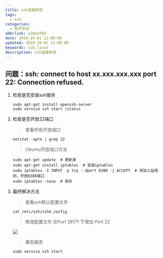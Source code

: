 ```yaml
---
title: ssh连接失败
tags:
  - ssh
categories:
  - 技术杂谈
abbrlink: a28edf8d
date: 2019-10-01 12:00:00
updated: 2019-10-01 12:00:00
keywords: ssh,linux
description: ssh连接失败
---
```


## 问题：ssh: connect to host xx.xxx.xxx.xxx port 22: Connection refused.

1. 检查是否安装ssh服务
    ```
    sudo apt-get install openssh-server
    sudo service ssh start |status
    ```

2. 检查是否开放22端口
    > 查看所有开放端口
    ```
    netstat -aptn | grep 22
    ``` 
    > Ubuntu开放端口方法
    ```
    sudo apt-get update  # 更新源
    sudo apt-get install iptables  # 安装iptables
    sudo iptables -I INPUT -p tcp --dport 8388 -j ACCEPT  # 添加入站规则，开放8388端口
    sudo iptables -save  # 保存
    ```
3. 最终解决方法
    > 查看ssh默认配置文件
    ```
    cat /etc/ssh/sshd_config
    ```
    > 修改配置文件 在Port 28171 下增加 Port 22

    ![](https://cdn.jsdelivr.net/gh/kcyln/ImageHosting@latest/2020/07/28/54dbeb03a6f9e5faea73012741753d6b.png)
    
    > 重启服务     
    ```
    sudo service ssh start
    ```

